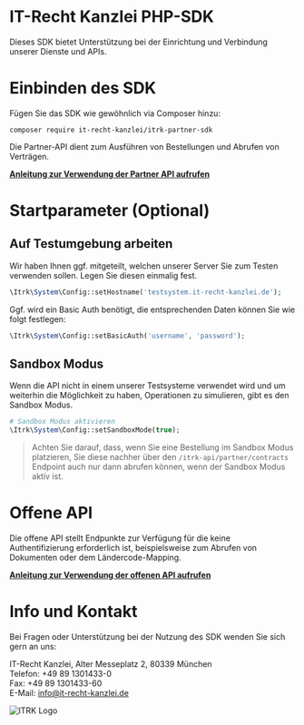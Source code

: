 # IT-Recht Kanzlei PHP-SDK

Dieses SDK bietet Unterstützung bei der Einrichtung und Verbindung unserer Dienste und APIs.

# Einbinden des SDK

Fügen Sie das SDK wie gewöhnlich via Composer hinzu:

```shell
composer require it-recht-kanzlei/itrk-partner-sdk
```

Die Partner-API dient zum Ausführen von Bestellungen und Abrufen von Verträgen.

**[Anleitung zur Verwendung der Partner API aufrufen](docs/partner-api.md)**

# Startparameter (Optional)

## Auf Testumgebung arbeiten

Wir haben Ihnen ggf. mitgeteilt, welchen unserer Server Sie zum Testen verwenden sollen. Legen Sie diesen einmalig fest.

```php
\Itrk\System\Config::setHostname('testsystem.it-recht-kanzlei.de');
```

Ggf. wird ein Basic Auth benötigt, die entsprechenden Daten können Sie wie folgt festlegen:

```php
\Itrk\System\Config::setBasicAuth('username', 'password');
```

## Sandbox Modus

Wenn die API nicht in einem unserer Testsysteme verwendet wird und um weiterhin die Möglichkeit
zu haben, Operationen zu simulieren, gibt es den Sandbox Modus.

```php
# Sandbox Modus aktivieren
\Itrk\System\Config::setSandboxMode(true);
```

> Achten Sie darauf, dass, wenn Sie eine Bestellung im Sandbox Modus platzieren, Sie diese nachher über
> den `/itrk-api/partner/contracts` Endpoint auch nur dann abrufen können, wenn der Sandbox Modus aktiv ist.

# Offene API

Die offene API stellt Endpunkte zur Verfügung für die keine Authentifizierung erforderlich ist, beispielsweise zum
Abrufen von Dokumenten oder dem Ländercode-Mapping.

**[Anleitung zur Verwendung der offenen API aufrufen](docs/get-api.md)**

# Info und Kontakt

Bei Fragen oder Unterstützung bei der Nutzung des SDK wenden Sie sich gern an uns:

IT-Recht Kanzlei, Alter Messeplatz 2, 80339 München  
Telefon: +49 89 1301433-0  
Fax: +49 89 1301433-60  
E-Mail: [info@it-recht-kanzlei.de](mailto:info@it-recht-kanzlei.de)

![ITRK Logo](https://www.it-recht-kanzlei.de/gfx/Logos/logo.svg)
